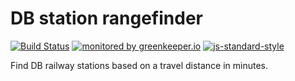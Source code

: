 # DB station rangefinder

[![Build Status](https://travis-ci.org/coderbyheart/db-station-rangefinder.svg)](https://travis-ci.com/coderbyheart/db-station-rangefinder)
[![monitored by greenkeeper.io](https://img.shields.io/badge/greenkeeper.io-monitored-brightgreen.svg)](http://greenkeeper.io/) 
[![js-standard-style](https://img.shields.io/badge/code%20style-standard-brightgreen.svg)](http://standardjs.com/)

Find DB railway stations based on a travel distance in minutes.

